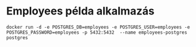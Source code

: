 # Employees példa alkalmazás

```shell
docker run -d -e POSTGRES_DB=employees -e POSTGRES_USER=employees -e POSTGRES_PASSWORD=employees -p 5432:5432  --name employees-postgres postgres
```